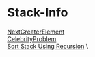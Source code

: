# Stack-Info 
[NextGreaterElement](https://github.com/mkeshav218/DSA/blob/master/src/stack/NextGreaterElement.java) \
[CelebrityProblem](https://github.com/mkeshav218/DSA/blob/master/src/stack/CelebrityProblem.java) \
[Sort Stack Using Recursion](https://github.com/mkeshav218/DSA/blob/master/src/stack/Sort.java) \
